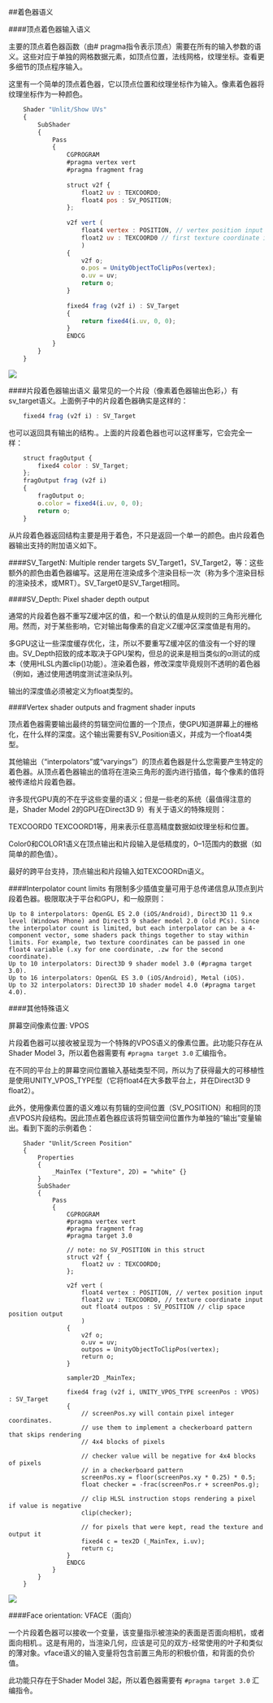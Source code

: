 ##着色器语义

####顶点着色器输入语义

主要的顶点着色器函数（由# pragma指令表示顶点）需要在所有的输入参数的语义。这些对应于单独的网格数据元素，如顶点位置，法线网格，纹理坐标。查看更多细节的顶点程序输入。

这里有一个简单的顶点着色器，它以顶点位置和纹理坐标作为输入。像素着色器将纹理坐标作为一种颜色。
```javascript
    Shader "Unlit/Show UVs"
    {
        SubShader
        {
            Pass
            {
                CGPROGRAM
                #pragma vertex vert
                #pragma fragment frag
    
                struct v2f {
                    float2 uv : TEXCOORD0;
                    float4 pos : SV_POSITION;
                };
    
                v2f vert (
                    float4 vertex : POSITION, // vertex position input
                    float2 uv : TEXCOORD0 // first texture coordinate input
                    )
                {
                    v2f o;
                    o.pos = UnityObjectToClipPos(vertex);
                    o.uv = uv;
                    return o;
                }
                
                fixed4 frag (v2f i) : SV_Target
                {
                    return fixed4(i.uv, 0, 0);
                }
                ENDCG
            }
        }
    }
```

![](/assets/SemanticsShowUVs.png)


####片段着色器输出语义
最常见的一个片段（像素着色器输出色彩，）有sv_target语义。上面例子中的片段着色器确实是这样的：

```javascript
    fixed4 frag (v2f i) : SV_Target
```

也可以返回具有输出的结构.。上面的片段着色器也可以这样重写，它会完全一样：

```javascript
    struct fragOutput {
        fixed4 color : SV_Target;
    };            
    fragOutput frag (v2f i)
    {
        fragOutput o;
        o.color = fixed4(i.uv, 0, 0);
        return o;
    }
```

从片段着色器返回结构主要是用于着色，不只是返回一个单一的颜色。由片段着色器输出支持的附加语义如下。

####SV_TargetN: Multiple render targets
SV_Target1，SV_Target2，等：这些额外的颜色由着色器编写。这是用在渲染成多个渲染目标一次（称为多个渲染目标的渲染技术，或MRT）。SV_Target0是SV_Target相同。

####SV_Depth: Pixel shader depth output

通常的片段着色器不重写Z缓冲区的值，和一个默认的值是从规则的三角形光栅化用。然而，对于某些影响，它对输出每像素的自定义Z缓冲区深度值是有用的。

多GPU这让一些深度缓存优化，注，所以不要重写Z缓冲区的值没有一个好的理由。SV_Depth招致的成本取决于GPU架构，但总的说来是相当类似的α测试的成本（使用HLSL内置clip()功能）。渲染着色器，修改深度毕竟规则不透明的着色器（例如，通过使用透明度测试渲染队列。

输出的深度值必须被定义为float类型的。


####Vertex shader outputs and fragment shader inputs

顶点着色器需要输出最终的剪辑空间位置的一个顶点，使GPU知道屏幕上的栅格化，在什么样的深度。这个输出需要有SV_Position语义，并成为一个float4类型。

其他输出（“interpolators”或“varyings”）的顶点着色器是什么您需要产生特定的着色器。从顶点着色器输出的值将在渲染三角形的面内进行插值，每个像素的值将被传递给片段着色器。

许多现代GPU真的不在乎这些变量的语义；但是一些老的系统（最值得注意的是，Shader Model 2的GPU在Direct3D 9）有关于语义的特殊规则：


TEXCOORD0 TEXCOORD1等，用来表示任意高精度数据如纹理坐标和位置。

Color0和COLOR1语义在顶点输出和片段输入是低精度的，0–1范围内的数据（如简单的颜色值）。

最好的跨平台支持，顶点输出和片段输入如TEXCOORDn语义。

####Interpolator count limits
有限制多少插值变量可用于总传递信息从顶点到片段着色器。极限取决于平台和GPU，和一般原则：

```
Up to 8 interpolators: OpenGL ES 2.0 (iOS/Android), Direct3D 11 9.x level (Windows Phone) and Direct3 9 shader model 2.0 (old PCs). Since the interpolator count is limited, but each interpolator can be a 4-component vector, some shaders pack things together to stay within limits. For example, two texture coordinates can be passed in one float4 variable (.xy for one coordinate, .zw for the second coordinate).
Up to 10 interpolators: Direct3D 9 shader model 3.0 (#pragma target 3.0).
Up to 16 interpolators: OpenGL ES 3.0 (iOS/Android), Metal (iOS).
Up to 32 interpolators: Direct3D 10 shader model 4.0 (#pragma target 4.0).
```


####其他特殊语义

屏幕空间像素位置: VPOS

片段着色器可以接收被呈现为一个特殊的VPOS语义的像素位置。此功能只存在从Shader Model 3，所以着色器需要有 `#pragma target 3.0` 汇编指令。

在不同的平台上的屏幕空间位置输入基础类型不同，所以为了获得最大的可移植性是使用UNITY_VPOS_TYPE型（它将float4在大多数平台上，并在Direct3D 9 float2）。


此外，使用像素位置的语义难以有剪辑的空间位置（SV_POSITION）和相同的顶点VPOS片段结构。因此顶点着色器应该将剪辑空间位置作为单独的“输出”变量输出。看到下面的示例着色：

```
    Shader "Unlit/Screen Position"
    {
        Properties
        {
            _MainTex ("Texture", 2D) = "white" {}
        }
        SubShader
        {
            Pass
            {
                CGPROGRAM
                #pragma vertex vert
                #pragma fragment frag
                #pragma target 3.0
    
                // note: no SV_POSITION in this struct
                struct v2f {
                    float2 uv : TEXCOORD0;
                };
    
                v2f vert (
                    float4 vertex : POSITION, // vertex position input
                    float2 uv : TEXCOORD0, // texture coordinate input
                    out float4 outpos : SV_POSITION // clip space position output
                    )
                {
                    v2f o;
                    o.uv = uv;
                    outpos = UnityObjectToClipPos(vertex);
                    return o;
                }
    
                sampler2D _MainTex;
    
                fixed4 frag (v2f i, UNITY_VPOS_TYPE screenPos : VPOS) : SV_Target
                {
                    // screenPos.xy will contain pixel integer coordinates.
                    // use them to implement a checkerboard pattern that skips rendering
                    // 4x4 blocks of pixels
    
                    // checker value will be negative for 4x4 blocks of pixels
                    // in a checkerboard pattern
                    screenPos.xy = floor(screenPos.xy * 0.25) * 0.5;
                    float checker = -frac(screenPos.r + screenPos.g);
    
                    // clip HLSL instruction stops rendering a pixel if value is negative
                    clip(checker);
    
                    // for pixels that were kept, read the texture and output it
                    fixed4 c = tex2D (_MainTex, i.uv);
                    return c;
                }
                ENDCG
            }
        }
    }
```

![](/assets/SemanticsScreenPosition.png)


####Face orientation: VFACE（面向）


一个片段着色器可以接收一个变量，该变量指示被渲染的表面是否面向相机，或者面向相机.。这是有用的，当渲染几何，应该是可见的双方-经常使用的叶子和类似的薄对象。vface语义的输入变量将包含前置三角形的积极价值，和背面的负价值。

此功能只存在于Shader Model 3起，所以着色器需要有 `#pragma target 3.0` 汇编指令。
























